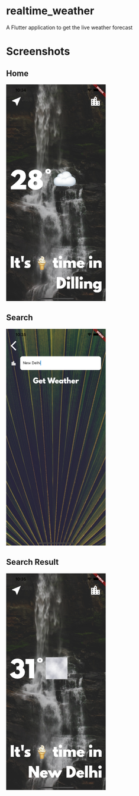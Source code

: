 # realtime_weather

A Flutter application to get the live weather forecast

# Screenshots

<h2>Home</h2>
<img src="/images/home.png" height="583px">

<h2>Search</h2>
<img src="/images/search.png" height="583px">

<h2>Search Result</h2>
<img src="/images/search_result.png" height="583px">
